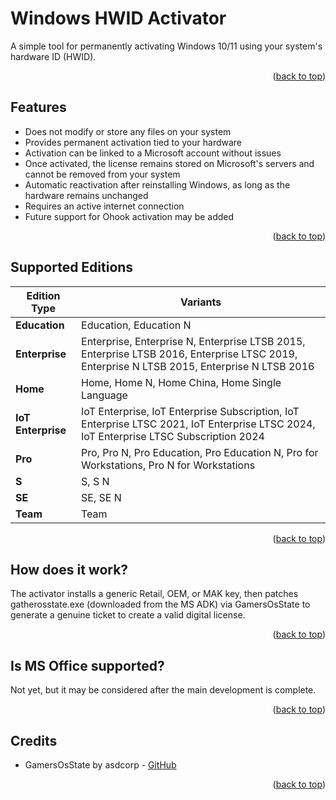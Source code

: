 <a id="readme-top"></a>

# Windows HWID Activator

A simple tool for permanently activating Windows 10/11 using your system's hardware ID (HWID).

<p align="right">(<a href="#readme-top">back to top</a>)</p>

## Features

-   Does not modify or store any files on your system
-   Provides permanent activation tied to your hardware
-   Activation can be linked to a Microsoft account without issues
-   Once activated, the license remains stored on Microsoft's servers and cannot be removed from your system
-   Automatic reactivation after reinstalling Windows, as long as the hardware remains unchanged
-   Requires an active internet connection
-   Future support for Ohook activation may be added

<p align="right">(<a href="#readme-top">back to top</a>)</p>

## Supported Editions

| Edition Type       | Variants                                                                                                                                   |
| ------------------ | ------------------------------------------------------------------------------------------------------------------------------------------ |
| **Education**      | Education, Education N                                                                                                                     |
| **Enterprise**     | Enterprise, Enterprise N, Enterprise LTSB 2015, Enterprise LTSB 2016, Enterprise LTSC 2019, Enterprise N LTSB 2015, Enterprise N LTSB 2016 |
| **Home**           | Home, Home N, Home China, Home Single Language                                                                                             |
| **IoT Enterprise** | IoT Enterprise, IoT Enterprise Subscription, IoT Enterprise LTSC 2021, IoT Enterprise LTSC 2024, IoT Enterprise LTSC Subscription 2024     |
| **Pro**            | Pro, Pro N, Pro Education, Pro Education N, Pro for Workstations, Pro N for Workstations                                                   |
| **S**              | S, S N                                                                                                                                     |
| **SE**             | SE, SE N                                                                                                                                   |
| **Team**           | Team                                                                                                                                       |

<p align="right">(<a href="#readme-top">back to top</a>)</p>

## How does it work?

The activator installs a generic Retail, OEM, or MAK key, then patches gatherosstate.exe (downloaded from the MS ADK) via GamersOsState to generate a genuine ticket to create a valid digital license.

<p align="right">(<a href="#readme-top">back to top</a>)</p>

## Is MS Office supported?

Not yet, but it may be considered after the main development is complete.

<p align="right">(<a href="#readme-top">back to top</a>)</p>

## Credits

-   GamersOsState by asdcorp - [GitHub](https://github.com/asdcorp/GamersOsState/)

<p align="right">(<a href="#readme-top">back to top</a>)</p>
